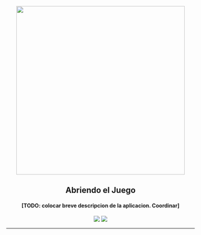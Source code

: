 <p align="center"><a href="https://github.com/Jonathanfd/AbriendoElJuego"><img src="/assets/logo.png" width="450"></a></p> 
<h2 align="center"><b>Abriendo el Juego</b></h2>
<h4 align="center">[TODO: colocar breve descripcion de la aplicacion. Coordinar]</h4>
<p align="center">
<a href="https://github.com/Jonathanfd/AbriendoElJuego" alt="GitHub release"><img src="https://img.shields.io/badge/version-1.0-blue.svg" ></a>
<a href="/LICENSE" alt="License: GPLv3"><img src="https://img.shields.io/badge/License-MIT-orange.svg"></a>
</p>
<hr>